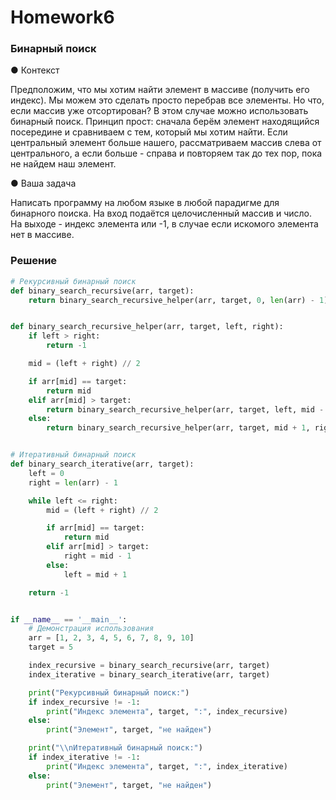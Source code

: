 # Homework6 
### Бинарный поиск
● Контекст

Предположим, что мы хотим найти элемент в массиве (получить
его индекс). Мы можем это сделать просто перебрав все элементы.
Но что, если массив уже отсортирован? В этом случае можно
использовать бинарный поиск. Принцип прост: сначала берём
элемент находящийся посередине и сравниваем с тем, который мы
хотим найти. Если центральный элемент больше нашего,
рассматриваем массив слева от центрального, а если больше -
справа и повторяем так до тех пор, пока не найдем наш элемент.

● Ваша задача

Написать программу на любом языке в любой парадигме для
бинарного поиска. На вход подаётся целочисленный массив и
число. На выходе - индекс элемента или -1, в случае если искомого
элемента нет в массиве.

### Решение

```python
# Рекурсивный бинарный поиск
def binary_search_recursive(arr, target):
    return binary_search_recursive_helper(arr, target, 0, len(arr) - 1)


def binary_search_recursive_helper(arr, target, left, right):
    if left > right:
        return -1

    mid = (left + right) // 2

    if arr[mid] == target:
        return mid
    elif arr[mid] > target:
        return binary_search_recursive_helper(arr, target, left, mid - 1)
    else:
        return binary_search_recursive_helper(arr, target, mid + 1, right)


# Итеративный бинарный поиск
def binary_search_iterative(arr, target):
    left = 0
    right = len(arr) - 1

    while left <= right:
        mid = (left + right) // 2

        if arr[mid] == target:
            return mid
        elif arr[mid] > target:
            right = mid - 1
        else:
            left = mid + 1

    return -1


if __name__ == '__main__':
    # Демонстрация использования
    arr = [1, 2, 3, 4, 5, 6, 7, 8, 9, 10]
    target = 5

    index_recursive = binary_search_recursive(arr, target)
    index_iterative = binary_search_iterative(arr, target)

    print("Рекурсивный бинарный поиск:")
    if index_recursive != -1:
        print("Индекс элемента", target, ":", index_recursive)
    else:
        print("Элемент", target, "не найден")

    print("\\nИтеративный бинарный поиск:")
    if index_iterative != -1:
        print("Индекс элемента", target, ":", index_iterative)
    else:
        print("Элемент", target, "не найден")

```